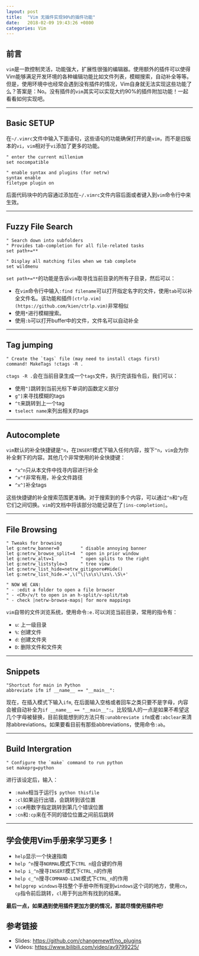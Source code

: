 ```yaml
---
layout: post
title:  "Vim 无插件实现90%的插件功能"
date:   2018-02-09 19:43:26 +0800
categories: Vim
---
```


## 前言
`vim`是一款控制灵活，功能强大，扩展性很强的编辑器。使用额外的插件可以使得Vim能够满足开发环境的各种编辑功能比如文件列表，模糊搜索，自动补全等等。但是，使用环境中也经常会遇到没有插件的情况，Vim自身就无法实现这些功能了么？答案是：No。没有插件的`vim`其实可以实现大约90%的插件附加功能！一起看看如何实现吧。

---

## Basic SETUP
在`~/.vimrc`文件中输入下面语句，这些语句的功能确保打开的是`vim`，而不是旧版本的`vi`，`vim`相对于`vi`添加了更多的功能。
```vim
" enter the current millenium
set nocompatible

" enable syntax and plugins (for netrw)
syntax enable
filetype plugin on
```

后面代码块中的内容通过添加在`~/.vimrc`文件内容后面或者键入到`vim`命令行中来生效。

---

## Fuzzy File Search
```vim
" Search down into subfolders
" Provides tab-completion for all file-related tasks
set path+=**

" Display all matching files when we tab complete
set wildmenu
```
`set path+=**`的功能是告诉`vim`取寻找当前目录的所有子目录，然后可以：
- 在`vim`命令行中输入`:find filename`可以打开指定名字的文件，使用`tab`可以补全文件名。该功能和插件`[ctrlp.vim](https://github.com/kien/ctrlp.vim)`非常相似
- 使用`*`进行模糊搜索。
- 使用`:b`可以打开buffer中的文件，文件名可以自动补全

---

## Tag jumping
```vim
" Create the `tags` file (may need to install ctags first)
command! MakeTags !ctags -R .
```
`ctags -R .`会在当前目录生成一个`tags`文件，执行完该指令后，我们可以：
- 使用`^]`跳转到当前光标下单词的函数定义部分
- `g^]`来寻找模糊的tags
- `^t`来跳转到上一个tag
- `tselect name`来列出相关的tags

---

## Autocomplete
`vim`默认的补全快捷键是`^n`，在`INSERT`模式下输入任何内容，按下`^n`，`vim`会为你补全剩下的内容。其他几个非常使用的补全快捷键：

- `^x^n`只从本文件中找寻内容进行补全
- `^x^f`非常有用，补全文件路径
- `^x^]`补全tags

这些快捷键的补全搜索范围更准确。对于搜索到的多个内容，可以通过`^n`和`^p`在它们之间切换。`vim`的文档中将该部分功能记录在了`|ins-completion|`。

---

## File Browsing
```vim
" Tweaks for browsing
let g:netrw_banner=0        " disable annoying banner
let g:netrw_browse_split=4  " open in prior window
let g:netrw_altv=1          " open splits to the right
let g:netrw_liststyle=3     " tree view
let g:netrw_list_hide=netrw_gitignore#Hide()
let g:netrw_list_hide.=',\(^\|\s\s\)\zs\.\S\+'

" NOW WE CAN:
" - :edit a folder to open a file browser
" - <CR>/v/t to open in an h-split/v-split/tab
" - check |netrw-browse-maps| for more mappings
```
`vim`自带的文件浏览系统，使用命令`:e.`可以浏览当前目录，常用的指令有：
- `u`: 上一级目录
- `%`: 创建文件 
- `d`: 创建文件夹
- `D`: 删除文件和文件夹

---

## Snippets
```vim
"Shortcut for main in Python
abbreviate ifm if __name__ == "__main__":
```
现在，在插入模式下输入`ifm`, 在后面输入空格或者回车之类只要不是字母，内容会被自动补全为`if __name__ == "__main__":`。比较恼人的一点是如果不希望这几个字母被替换，目前我能想到的方法只有`:unabbreviate ifm`或者`:abclear`来清除abbreviations。如果要看目前有那些abbreviations，使用命令`:ab`。

---

## Build Intergration
```vim
" Configure the `make` command to run python
set makeprg=python
```
进行该设定后，输入：
- `:make`相当于运行`$ python thisfile`
- `:cl`如果运行出错，会跳转到该位置
- `:cc#`用数字指定跳转到第几个错误位置
- `:cn`和`:cp`来在不同的错位位置之间前后跳转

---

## 学会使用Vim手册来学习更多！

- `help`显示一个快速指南
- `help ^n`搜寻`NORMAL`模式下`CTRL n`组合键的作用
- `help i_^n`搜寻`INSERT`模式下`CTRL_n`的作用
- `help c_^n`搜寻`COMMAND-LINE`模式下`CTRL_n`的作用
- `helpgrep windows`寻找整个手册中所有提到`windows`这个词的地方，使用`cn`，`cp`指令前后跳转，`cl`用于列出所有找到的结果。

**最后一点，如果遇到使用插件更加方便的情况，那就尽情使用插件吧!**

## 参考链接
- Slides: <https://github.com/changemewtf/no_plugins>
- Videos: <https://www.bilibili.com/video/av9799225/>
